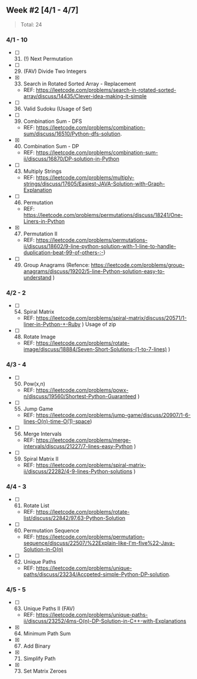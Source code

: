 ## Week #2 [4/1 - 4/7]

> Total: 24

### 4/1 - 10

* [ ] 31. (!) Next Permutation
* [ ] 29. (FAV) Divide Two Integers
* [x] 33. Search in Rotated Sorted Array - Replacement

  * REF: https://leetcode.com/problems/search-in-rotated-sorted-array/discuss/14435/Clever-idea-making-it-simple

* [ ] 36. Valid Sudoku (Usage of Set)
* [ ] 39. Combination Sum - DFS

  * REF: https://leetcode.com/problems/combination-sum/discuss/16510/Python-dfs-solution.

* [x] 40. Combination Sum - DP

  * REF: https://leetcode.com/problems/combination-sum-ii/discuss/16870/DP-solution-in-Python

* [ ] 43. Multiply Strings

  * REF: https://leetcode.com/problems/multiply-strings/discuss/17605/Easiest-JAVA-Solution-with-Graph-Explanation

* [ ] 46. Permutation

  * REF: https://leetcode.com/problems/permutations/discuss/18241/One-Liners-in-Python

* [x] 47. Permutation II

  * REF: https://leetcode.com/problems/permutations-ii/discuss/18602/9-line-python-solution-with-1-line-to-handle-duplication-beat-99-of-others-:-)

* [ ] 49. Group Anagrams (Refence: https://leetcode.com/problems/group-anagrams/discuss/19202/5-line-Python-solution-easy-to-understand )

### 4/2 - 2

* [ ] 54. Spiral Matrix

  * REF: https://leetcode.com/problems/spiral-matrix/discuss/20571/1-liner-in-Python-+-Ruby ) Usage of zip

* [ ] 48. Rotate Image
  * REF: https://leetcode.com/problems/rotate-image/discuss/18884/Seven-Short-Solutions-(1-to-7-lines) )

### 4/3 - 4

* [ ] 50. Pow(x,n)

  * REF: https://leetcode.com/problems/powx-n/discuss/19560/Shortest-Python-Guaranteed )

* [ ] 55. Jump Game

  * REF: https://leetcode.com/problems/jump-game/discuss/20907/1-6-lines-O(n)-time-O(1)-space)

* [ ] 56. Merge Intervals

  * REF: https://leetcode.com/problems/merge-intervals/discuss/21227/7-lines-easy-Python )

* [ ] 59. Spiral Matrix II
  * REF: https://leetcode.com/problems/spiral-matrix-ii/discuss/22282/4-9-lines-Python-solutions )

### 4/4 - 3

* [ ] 61. Rotate List

  * REF: https://leetcode.com/problems/rotate-list/discuss/22842/97.63-Python-Solution

* [ ] 60. Permutation Sequence

  * REF: https://leetcode.com/problems/permutation-sequence/discuss/22507/%22Explain-like-I'm-five%22-Java-Solution-in-O(n)

* [ ] 62. Unique Paths
  * REF: https://leetcode.com/problems/unique-paths/discuss/23234/Accpeted-simple-Python-DP-solution.

### 4/5 - 5

* [ ] 63. Unique Paths II (FAV)

  * REF: https://leetcode.com/problems/unique-paths-ii/discuss/23252/4ms-O(n)-DP-Solution-in-C++-with-Explanations

* [x] 64. Minimum Path Sum
* [x] 67. Add Binary
* [x] 71. Simplify Path
* [x] 73. Set Matrix Zeroes

